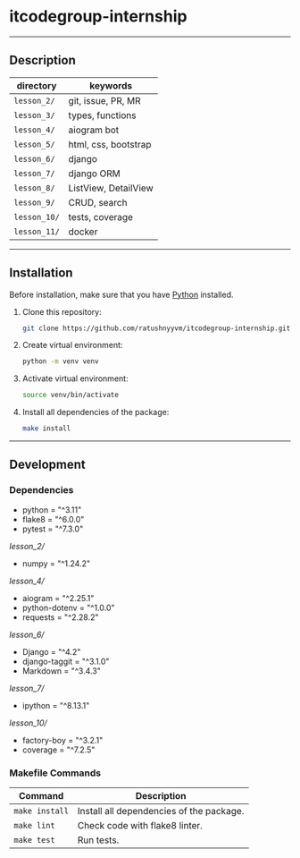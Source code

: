 # itcodegroup-internship

---

## Description

| directory    | keywords             |
|--------------|----------------------|
| `lesson_2/`  | git, issue, PR, MR   |
| `lesson_3/`  | types, functions     |
| `lesson_4/`  | aiogram bot          |
| `lesson_5/`  | html, css, bootstrap |
| `lesson_6/`  | django               |
| `lesson_7/`  | django ORM           |
| `lesson_8/`  | ListView, DetailView |
| `lesson_9/`  | CRUD, search         |
| `lesson_10/` | tests, coverage      |
| `lesson_11/` | docker               |

---

## Installation

Before installation, make sure that you have [Python](https://www.python.org/) installed.

1. Clone this repository:
    ``` bash
    git clone https://github.com/ratushnyyvm/itcodegroup-internship.git && cd itcodegroup-internship
    ```

2. Create virtual environment:
   ``` bash
   python -m venv venv
   ```

3. Activate virtual environment:
   ``` bash
   source venv/bin/activate
   ```

4. Install all dependencies of the package:
   ``` bash
   make install
   ```

---

## Development

### Dependencies

- python = "^3.11"
- flake8 = "^6.0.0"
- pytest = "^7.3.0"

_lesson_2/_
- numpy = "^1.24.2"

_lesson_4/_
- aiogram = "^2.25.1"
- python-dotenv = "^1.0.0"
- requests = "^2.28.2"

_lesson_6/_
- Django = "^4.2"
- django-taggit = "^3.1.0"
- Markdown = "^3.4.3"

_lesson_7/_
- ipython = "^8.13.1"

_lesson_10/_
- factory-boy = "^3.2.1"
- coverage = "^7.2.5"


### Makefile Commands

| Command        | Description                              |
|----------------|------------------------------------------|
| `make install` | Install all dependencies of the package. |
| `make lint`    | Check code with flake8 linter.           |
| `make test`    | Run tests.                               |

